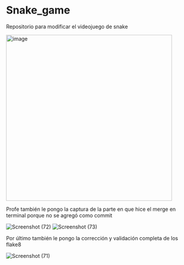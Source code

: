 # Snake_game
Repositorio para modificar el videojuego de snake

<img width="451" alt="image" src="https://github.com/Sofiosu24/Snake_game/assets/136507726/89e0f8d5-d360-4799-b89c-d0cc0333b8cc">

Profe también le pongo la captura de la parte en que hice el merge en terminal porque no se agregó como commit

![Screenshot (72)](https://github.com/Sofiosu24/Snake_game/assets/136507726/e6c8aa93-9fa2-4e22-931e-4c3287440b39)
![Screenshot (73)](https://github.com/Sofiosu24/Snake_game/assets/136507726/632d08d7-1f30-4081-af18-83b1e4cf479c)

Por último también le pongo la corrección y validación completa de los flake8

![Screenshot (71)](https://github.com/Sofiosu24/Snake_game/assets/136507726/55a49136-a2bb-48b7-b89e-0b30e7a4b10a)



